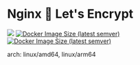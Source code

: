 # Nginx 💖 Let's Encrypt
![](https://img.shields.io/badge/-%%NGINX_VERSION%%-informational)
[![Docker Image Size (latest semver)](https://img.shields.io/docker/image-size/%%IMAGE%%)](https://hub.docker.com/r/%%IMAGE%%)
[![Docker Image Size (latest semver)](https://img.shields.io/docker/pulls/%%IMAGE%%)](https://hub.docker.com/r/%%IMAGE%%)

arch: linux/amd64, linux/arm64
